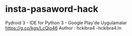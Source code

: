 # insta-pasaword-hack
Pydroid 3 - IDE for Python 3 - Google Play'de Uygulamalar https://g.co/kgs/LcQjo46
Author : hckibra4 -hckibra4.In
